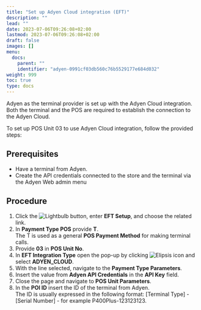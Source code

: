 ```yaml
---
title: "Set up Adyen Cloud integration (EFT)"
description: ""
lead: ""
date: 2023-07-06T09:26:08+02:00
lastmod: 2023-07-06T09:26:08+02:00
draft: false
images: []
menu:
  docs:
    parent: ""
    identifier: "adyen-0991cf03db560c76b5529177e684d032"
weight: 999
toc: true
type: docs
---
```


Adyen as the terminal provider is set up with the Adyen Cloud integration. Both the terminal and the POS are required to establish the connection to the Adyen Cloud. 

To set up POS Unit 03 to use Adyen Cloud integration, follow the provided steps:

## Prerequisites

- Have a terminal from Adyen.
- Create the API credentials connected to the store and the terminal via the Adyen Web admin menu

## Procedure

1.	Click the ![Lightbulb](Lightbulb_icon.PNG) button, enter **EFT Setup**, and choose the related link.     
2.	In **Payment Type POS** provide **T**.       
    The T is used as a general **POS Payment Method** for making terminal calls.
3.	Provide **03** in **POS Unit No**. 
4.	In **EFT Integration Type** open the pop-up by clicking ![Elipsis icon](elipsis_icon.png) and select **ADYEN_CLOUD**.
5.	With the line selected, navigate to the **Payment Type Parameters**.
6.	Insert the value from **Adyen API Credentials** in the **API Key** field.
7.	Close the page and navigate to **POS Unit Parameters**.
8.	In the **POI ID** insert the ID of the terminal from Adyen.      
    The ID is usually expressed in the following format: [Terminal Type] - [Serial Number] - for example P400Plus-123123123.